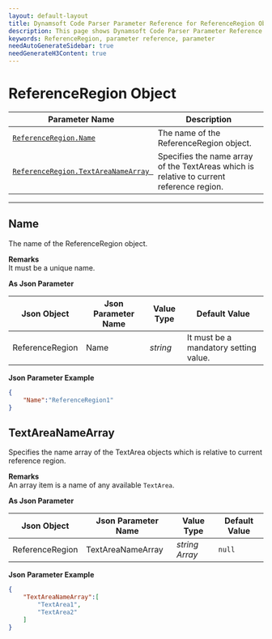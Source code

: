 ```yaml
---
layout: default-layout
title: Dynamsoft Code Parser Parameter Reference for ReferenceRegion Object
description: This page shows Dynamsoft Code Parser Parameter Reference for ReferenceRegion Object.
keywords: ReferenceRegion, parameter reference, parameter
needAutoGenerateSidebar: true
needGenerateH3Content: true
---
```


# ReferenceRegion Object

 | Parameter Name | Description |
 | -------------- | ----------- | 
 | [`ReferenceRegion.Name`](#name) | The name of the ReferenceRegion object. |
 | [`ReferenceRegion.TextAreaNameArray `](#textareanamearray) | Specifies the name array of the TextAreas which is relative to current reference region. |

---


## Name
The name of the ReferenceRegion object.  

**Remarks**    
It must be a unique name.

**As Json Parameter**

| Json Object |	Json Parameter Name | Value Type | Default Value |
| ----------- | ------------------- | ---------- | ------------- |
| ReferenceRegion | Name | *string* | It must be a mandatory setting value. |

**Json Parameter Example**   
```json
{
    "Name":"ReferenceRegion1"
}
```





## TextAreaNameArray
Specifies the name array of the TextArea objects which is relative to current reference region. 

**Remarks**   
An array item is a name of any available `TextArea`.    

**As Json Parameter**

| Json Object |	Json Parameter Name |	Value Type | Default Value |
| ----------- | ------------------- | ---------- | ------------- |
| ReferenceRegion | TextAreaNameArray | *string Array* | `null` |


**Json Parameter Example**   
```json
{
    "TextAreaNameArray":[
        "TextArea1",
        "TextArea2"
    ]
}
```


